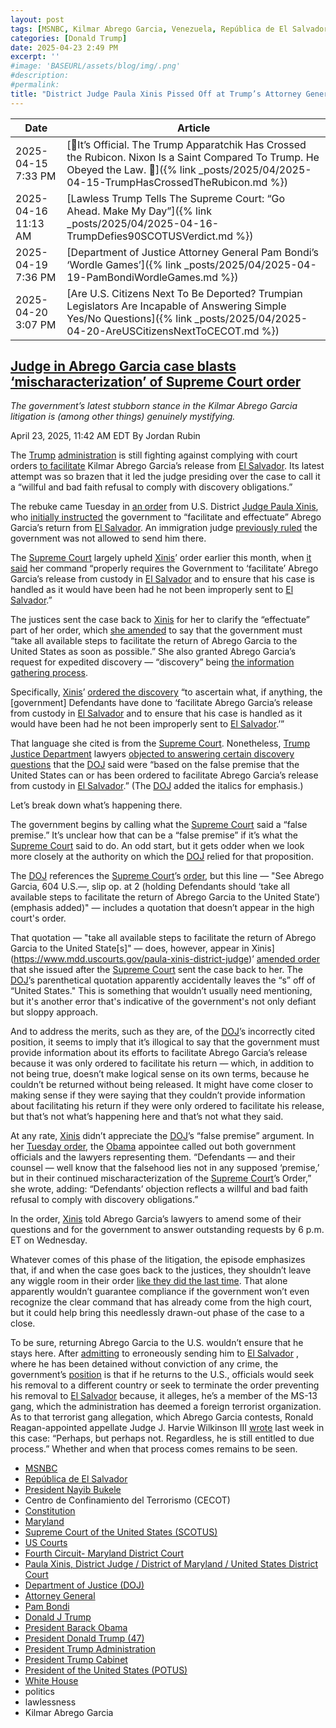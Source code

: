 ```yaml
---
layout: post
tags: [MSNBC, Kilmar Abrego Garcia, Venezuela, República de El Salvador, President Nayib Bukele, Centro de Confinamiento del Terrorismo (CECOT), Constitution, Maryland, Supreme Court of the United States (SCOTUS), US Courts, Fourth Circuit Maryland District Court, Paula Xinis, District Judge / District of Maryland / United States District Court, Department of Justice (DOJ), Attorney General, President Barack Obama, Pam Bondi, Donald J Trump, President Donald Trump (47), President Trump Administration, President Trump Cabinet, President of the United States (POTUS), White House, politics, lawlessness]
categories: [Donald Trump]
date: 2025-04-23 2:49 PM
excerpt: ''
#image: 'BASEURL/assets/blog/img/.png'
#description:
#permalink:
title: "District Judge Paula Xinis Pissed Off at Trump’s Attorney General Pam Bondi After Ignoring Supreme Court 9-0 Decision"
---
```



| Date | Article |
|---|---|
| 2025-04-15 7:33 PM | [🚨It’s Official. The Trump Apparatchik Has Crossed the Rubicon. Nixon Is a Saint Compared To Trump. He Obeyed the Law. 🚨]({% link _posts/2025/04/2025-04-15-TrumpHasCrossedTheRubicon.md %}) |
| 2025-04-16 11:13 AM | [Lawless Trump Tells The Supreme Court: “Go Ahead. Make My Day”]({% link _posts/2025/04/2025-04-16-TrumpDefies90SCOTUSVerdict.md %}) |
| 2025-04-19 7:36 PM | [Department of Justice Attorney General Pam Bondi’s ‘Wordle Games’]({% link _posts/2025/04/2025-04-19-PamBondiWordleGames.md %}) |
| 2025-04-20 3:07 PM | [Are U.S. Citizens Next To Be Deported? Trumpian Legislators Are Incapable of Answering Simple Yes/No Questions]({% link _posts/2025/04/2025-04-20-AreUSCitizensNextToCECOT.md %}) |

## [Judge in Abrego Garcia case blasts ‘mischaracterization’ of Supreme Court order](https://www.msnbc.com/deadline-white-house/deadline-legal-blog/judge-abrego-garcia-discovery-doj-trump-rcna202351)

*The government’s latest stubborn stance in the Kilmar Abrego Garcia litigation is (among other things) genuinely mystifying.*

April 23, 2025, 11:42 AM EDT
By Jordan Rubin

The [Trump](https://www.donaldjtrump.com/) [administration](https://www.whitehouse.gov/administration/) is still fighting against complying with court orders [to facilitate](https://www.msnbc.com/deadline-white-house/deadline-legal-blog/conservative-judge-due-process-abrego-garcia-deadline-newsletter-rcna200832) Kilmar Abrego Garcia’s release from [El Salvador](https://www.gob.sv/). Its latest attempt was so brazen that it led the judge presiding over the case to call it a “willful and bad faith refusal to comply with discovery obligations.”

The rebuke came Tuesday in [an order](https://storage.courtlistener.com/recap/gov.uscourts.mdd.578815/gov.uscourts.mdd.578815.100.0_2.pdf) from U.S. District [Judge Paula Xinis](https://www.mdd.uscourts.gov/paula-xinis-district-judge), who [initially instructed](https://storage.courtlistener.com/recap/gov.uscourts.mdd.578815/gov.uscourts.mdd.578815.21.0_2.pdf) the government to “facilitate and effectuate” Abrego Garcia’s return from [El Salvador](https://www.gob.sv/). An immigration judge [previously ruled](https://storage.courtlistener.com/recap/gov.uscourts.mdd.578815/gov.uscourts.mdd.578815.1.1_3.pdf) the government was not allowed to send him there.

The [Supreme Court](https://www.supremecourt.gov/) largely upheld [Xinis](https://www.mdd.uscourts.gov/paula-xinis-district-judge)’ order earlier this month, when [it said](https://www.supremecourt.gov/opinions/24pdf/24a949_lkhn.pdf) her command “properly requires the Government to ‘facilitate’ Abrego Garcia’s release from custody in [El Salvador](https://www.gob.sv/) and to ensure that his case is handled as it would have been had he not been improperly sent to [El Salvador](https://www.gob.sv/).”

The justices sent the case back to [Xinis](https://www.mdd.uscourts.gov/paula-xinis-district-judge) for her to clarify the “effectuate” part of her order, which [she amended](https://storage.courtlistener.com/recap/gov.uscourts.mdd.578815/gov.uscourts.mdd.578815.51.0.pdf) to say that the government must “take all available steps to facilitate the return of Abrego Garcia to the United States as soon as possible.” She also granted Abrego Garcia’s request for expedited discovery — “discovery” being [the information gathering process](https://www.law.cornell.edu/wex/discovery).

Specifically, [Xinis](https://www.mdd.uscourts.gov/paula-xinis-district-judge)’ [ordered the discovery](https://storage.courtlistener.com/recap/gov.uscourts.mdd.578815/gov.uscourts.mdd.578815.79.0.pdf) “to ascertain what, if anything, the [government] Defendants have done to ‘facilitate Abrego Garcia’s release from custody in [El Salvador](https://www.gob.sv/) and to ensure that his case is handled as it would have been had he not been improperly sent to [El Salvador](https://www.gob.sv/).’”

That language she cited is from the [Supreme Court](https://www.supremecourt.gov/). Nonetheless, [Trump](https://www.donaldjtrump.com/) [Justice Department](https://www.justice.gov/) lawyers [objected to answering certain discovery questions](https://storage.courtlistener.com/recap/gov.uscourts.mdd.578815/gov.uscourts.mdd.578815.98.1_1.pdf) that the [DOJ](https://www.justice.gov/) said were “based on the false premise that the United States can or has been ordered to facilitate Abrego Garcia’s release from custody in [El Salvador](https://www.gob.sv/).” (The [DOJ](https://www.justice.gov/) added the italics for emphasis.)

Let’s break down what’s happening there.

The government begins by calling what the [Supreme Court](https://www.supremecourt.gov/) said a “false premise.” It’s unclear how that can be a “false premise” if it’s what the [Supreme Court](https://www.supremecourt.gov/) said to do. An odd start, but it gets odder when we look more closely at the authority on which the [DOJ](https://www.justice.gov/) relied for that proposition.

The [DOJ](https://www.justice.gov/) references the [Supreme Court](https://www.supremecourt.gov/)’s [order](https://www.supremecourt.gov/opinions/24pdf/24a949_lkhn.pdf), but this line — "See Abrego Garcia, 604 U.S.—, slip op. at 2 (holding Defendants should ‘take all available steps to facilitate the return of Abrego Garcia to the United State’) (emphasis added)" — includes a quotation that doesn’t appear in the high court's order.

That quotation — "take all available steps to facilitate the return of Abrego Garcia to the United State[s]" — does, however, appear in Xinis](https://www.mdd.uscourts.gov/paula-xinis-district-judge)’ [amended order](https://storage.courtlistener.com/recap/gov.uscourts.mdd.578815/gov.uscourts.mdd.578815.51.0.pdf) that she issued after the [Supreme Court](https://www.supremecourt.gov/) sent the case back to her. The [DOJ](https://www.justice.gov/)’s parenthetical quotation apparently accidentally leaves the “s” off of “United States." This is something that wouldn’t usually need mentioning, but it's another error that's indicative of the government's not only defiant but sloppy approach.

And to address the merits, such as they are, of the [DOJ](https://www.justice.gov/)’s incorrectly cited position, it seems to imply that it’s illogical to say that the government must provide information about its efforts to facilitate Abrego Garcia’s release because it was only ordered to facilitate his return — which, in addition to not being true, doesn’t make logical sense on its own terms, because he couldn’t be returned without being released. It might have come closer to making sense if they were saying that they couldn’t provide information about facilitating his return if they were only ordered to facilitate his release, but that’s not what’s happening here and that’s not what they said.

At any rate, [Xinis](https://www.mdd.uscourts.gov/paula-xinis-district-judge) didn’t appreciate the [DOJ](https://www.justice.gov/)’s “false premise” argument. In her [Tuesday order](https://storage.courtlistener.com/recap/gov.uscourts.mdd.578815/gov.uscourts.mdd.578815.100.0_2.pdf), the [Obama](https://obamawhitehouse.archives.gov/) appointee called out both government officials and the lawyers representing them. “Defendants — and their counsel — well know that the falsehood lies not in any supposed ‘premise,’ but in their continued mischaracterization of the [Supreme Court](https://www.supremecourt.gov/)’s Order,” she wrote, adding: “Defendants’ objection reflects a willful and bad faith refusal to comply with discovery obligations.”

In the order, [Xinis](https://www.mdd.uscourts.gov/paula-xinis-district-judge) told Abrego Garcia’s lawyers to amend some of their questions and for the government to answer outstanding requests by 6 p.m. ET on Wednesday.

Whatever comes of this phase of the litigation, the episode emphasizes that, if and when the case goes back to the justices, they shouldn’t leave any wiggle room in their order [like they did the last time](https://www.msnbc.com/deadline-white-house/deadline-legal-blog/trump-kilmar-abrego-garcia-deportation-supreme-court-rcna201104). That alone apparently wouldn’t guarantee compliance if the government won’t even recognize the clear command that has already come from the high court, but it could help bring this needlessly drawn-out phase of the case to a close.

To be sure, returning Abrego Garcia to the U.S. wouldn’t ensure that he stays here. After [admitting](https://www.supremecourt.gov/DocketPDF/24/24A949/354843/20250407103341248_Kristi%20Noem%20application.pdf) to erroneously sending him to [El Salvador](https://www.gob.sv/) , where he has been detained without conviction of any crime, the government’s [position](https://storage.courtlistener.com/recap/gov.uscourts.mdd.578815/gov.uscourts.mdd.578815.98.1_1.pdf) is that if he returns to the U.S., officials would seek his removal to a different country or seek to terminate the order preventing his removal to [El Salvador](https://www.gob.sv/) because, it alleges, he’s a member of the MS-13 gang, which the administration has deemed a foreign terrorist organization. As to that terrorist gang allegation, which Abrego Garcia contests, Ronald Reagan-appointed appellate Judge J. Harvie Wilkinson III [wrote](https://storage.courtlistener.com/recap/gov.uscourts.ca4.178400/gov.uscourts.ca4.178400.8.0.pdf) last week in this case: “Perhaps, but perhaps not. Regardless, he is still entitled to due process.” Whether and when that process comes remains to be seen.

- [MSNBC](https://www.msnbc.com/)
- [República de El Salvador](https://www.gob.sv/)
- [President Nayib Bukele](https://www.presidencia.gob.sv/)
- Centro de Confinamiento del Terrorismo (CECOT)
- [Constitution](https://constitution.congress.gov/constitution/)
- [Maryland](https://www.maryland.gov/)
- [Supreme Court of the United States (SCOTUS)](https://www.supremecourt.gov/)
- [US Courts](https://www.uscourts.gov/)
- [Fourth Circuit- Maryland District Court](https://www.mdd.uscourts.gov/)
- [Paula Xinis, District Judge / District of Maryland / United States District Court](https://www.mdd.uscourts.gov/paula-xinis-district-judge)
- [Department of Justice (DOJ)](https://www.justice.gov/)
- [Attorney General](https://www.justice.gov/)
- [Pam Bondi](https://www.justice.gov/ag/staff-profile/meet-attorney-general)
- [Donald J Trump](https://www.donaldjtrump.com/)
- [President Barack Obama](https://obamawhitehouse.archives.gov/)
- [President Donald Trump (47)](https://www.whitehouse.gov/administration/donald-j-trump/)
- [President Trump Administration](https://www.whitehouse.gov/administration/)
- [President Trump Cabinet](https://www.whitehouse.gov/administration/the-cabinet/)
- [President of the United States (POTUS)](https://www.whitehouse.gov/)
- [White House](https://www.whitehouse.gov/)
- politics 
- lawlessness 
- Kilmar Abrego Garcia
